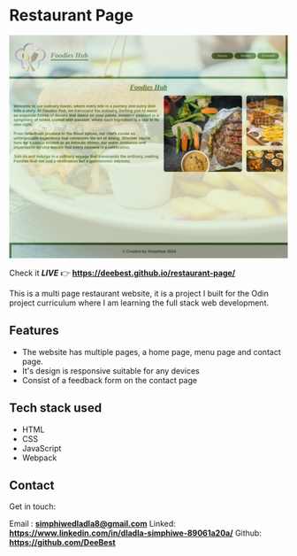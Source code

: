 # **Restaurant Page**

![image of the live](restaurant-1.png)

Check it _**LIVE**_ 👉
**<https://deebest.github.io/restaurant-page/>**

This is a multi page restaurant website, it is a project I built for the Odin project curriculum where I am learning the full stack web development.

## Features

- The website has multiple pages, a home page, menu page and contact page.
- It's design is responsive suitable for any devices
- Consist of a feedback form on the contact page

## Tech stack used

- HTML
- CSS
- JavaScript
- Webpack

## Contact

Get in touch:

Email : **<simphiwedladla8@gmail.com>**
Linked: **<https://www.linkedin.com/in/dladla-simphiwe-89061a20a/>**
Github: **<https://github.com/DeeBest>**
